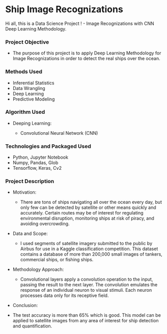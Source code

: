 # Ship Image Recognizations 
Hi all, this is a Data Science Project ! - Image Recognizations with CNN Deep Learning Methodology.


### Project Objective

* The purpose of this project is to apply Deep Learning Methodology for Image Recognizations in order to detect the real ships over the ocean.


### Methods Used

* Inferential Statistics
* Data Wrangling
* Deep Learning
* Predictive Modeling


### Algorithm Used

- Deeping Learning:

  - Convolutional Neural Network (CNN)
  
  
### Technologies and Packaged Used

* Python, Jupyter Notebook
* Numpy, Pandas, Glob
* Tensorflow, Keras, Cv2


### Project Description

* Motivation:

  - There are tons of ships navigating all over the ocean every day, but only few can be detected by satellite or other means quickly and accurately. Certain routes may be of interest for regulating environmental disruption, monitoring ships at risk of piracy, and avoiding overcrowding.
  
  
* Data and Scope:

  - I used segments of satellite imagery submitted to the public by Airbus for use in a Kaggle classification competition. This dataset contains a database of more than 200,000 small images of tankers, commercial ships, or fishing ships. 
  
  
* Methodology Approach:

  - Convolutional layers apply a convolution operation to the input, passing the result to the next layer. The convolution emulates the response of an individual neuron to visual stimuli. Each neuron processes data only for its receptive field.

  
 * Conclusion:
 
  - The test accuracy is more than 65% which is good. This model can be applied to satellite images from any area of interest for ship detection and quantification.
  
  
  


